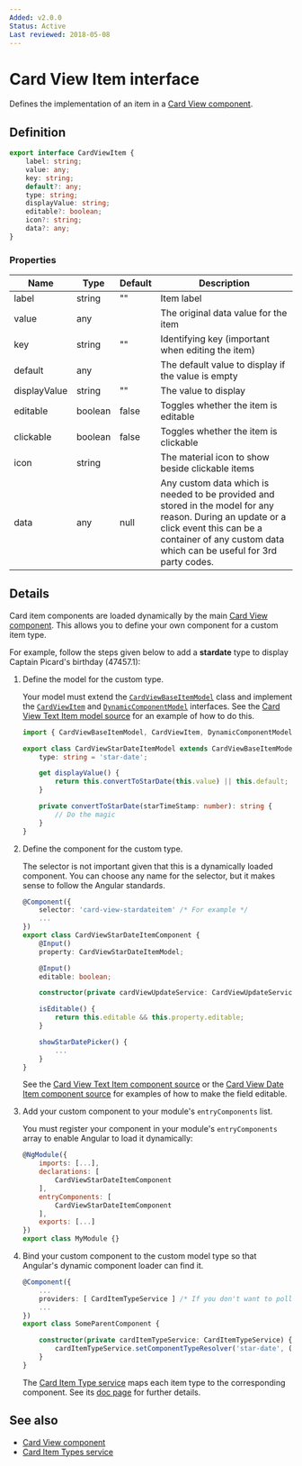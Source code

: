 ```yaml
---
Added: v2.0.0
Status: Active
Last reviewed: 2018-05-08
---
```


# Card View Item interface

Defines the implementation of an item in a [Card View component](../core/card-view.component.md).

## Definition

```ts
export interface CardViewItem {
    label: string;
    value: any;
    key: string;
    default?: any;
    type: string;
    displayValue: string;
    editable?: boolean;
    icon?: string;
    data?: any;
}
```

### Properties

| Name         | Type    | Default | Description                                                                                                                                                                                                  |
| ------------ | ------- | ------- | ------------------------------------------------------------------------------------------------------------------------------------------------------------------------------------------------------------ |
| label        | string  | ""      | Item label                                                                                                                                                                                                   |
| value        | any     |         | The original data value for the item                                                                                                                                                                         |
| key          | string  | ""      | Identifying key (important when editing the item)                                                                                                                                                            |
| default      | any     |         | The default value to display if the value is empty                                                                                                                                                           |
| displayValue | string  | ""      | The value to display                                                                                                                                                                                         |
| editable     | boolean | false   | Toggles whether the item is editable                                                                                                                                                                         |
| clickable    | boolean | false   | Toggles whether the item is clickable                                                                                                                                                                        |
| icon         | string  |         | The material icon to show beside clickable items                                                                                                                                                             |
| data         | any     | null    | Any custom data which is needed to be provided and stored in the model for any reason. During an update or a click event this can be a container of any custom data which can be useful for 3rd party codes. |

## Details

Card item components are loaded dynamically by the
main [Card View component](card-view.component.md). This allows you to define your own
component for a custom item type.

For example, follow the steps given below to add a **stardate** type to display Captain
Picard's birthday (47457.1):

1.  Define the model for the custom type.

    Your model must extend the [`CardViewBaseItemModel`](../../lib/core/card-view/models/card-view-baseitem.model.ts) class and implement the [`CardViewItem`](../../lib/core/card-view/interfaces/card-view-item.interface.ts)
    and [`DynamicComponentModel`](../../lib/core/services/dynamic-component-mapper.service.ts) interfaces. See the
    [Card View Text Item model source](https://github.com/Alfresco/alfresco-ng2-components/blob/development/lib/core/card-view/components/card-view-textitem/card-view-textitem.component.ts)
    for an example of how to do this.

    ```ts
    import { CardViewBaseItemModel, CardViewItem, DynamicComponentModel } from '@alfresco/adf-core';

    export class CardViewStarDateItemModel extends CardViewBaseItemModel implements CardViewItem, DynamicComponentModel {
        type: string = 'star-date';

        get displayValue() {
            return this.convertToStarDate(this.value) || this.default;
        }

        private convertToStarDate(starTimeStamp: number): string {
            // Do the magic
        }
    }
    ```

2.  Define the component for the custom type.

    The selector is not important given that this is a dynamically loaded component.
    You can choose any name for the selector, but it makes sense to follow the Angular standards.

    ```ts
    @Component({
        selector: 'card-view-stardateitem' /* For example */
        ...
    })
    export class CardViewStarDateItemComponent {
        @Input()
        property: CardViewStarDateItemModel;

        @Input()
        editable: boolean;

        constructor(private cardViewUpdateService: CardViewUpdateService) {}

        isEditable() {
            return this.editable && this.property.editable;
        }

        showStarDatePicker() {
            ...
        }
    }
    ```

    See the
    [Card View Text Item component source](https://github.com/Alfresco/alfresco-ng2-components/blob/development/lib/core/card-view/components/card-view-textitem/card-view-textitem.component.ts)
    or the
    [Card View Date Item component source](https://github.com/Alfresco/alfresco-ng2-components/blob/development/lib/core/card-view/components/card-view-dateitem/card-view-dateitem.component.ts) for examples of how to make the field
    editable.

3.  Add your custom component to your module's `entryComponents` list.

    You must register your component in your module's `entryComponents` array
    to enable Angular to load it dynamically:

    ```js
    @NgModule({
        imports: [...],
        declarations: [
            CardViewStarDateItemComponent
        ],
        entryComponents: [
            CardViewStarDateItemComponent
        ],
        exports: [...]
    })
    export class MyModule {}
    ```

4.  Bind your custom component to the custom model type so that Angular's dynamic component
    loader can find it.

    ```ts
    @Component({
        ...
        providers: [ CardItemTypeService ] /* If you don't want to pollute the main instance of the CardItemTypeService service */
        ...
    })
    export class SomeParentComponent {

        constructor(private cardItemTypeService: CardItemTypeService) {
            cardItemTypeService.setComponentTypeResolver('star-date', () => CardViewStarDateItemComponent);
        }
    }
    ```

    The [Card Item Type service](card-item-types.service.md) maps each item type to the
    corresponding component. See its [doc page](card-item-types.service.md) for further
    details.

## See also

*   [Card View component](card-view.component.md)
*   [Card Item Types service](card-item-types.service.md)
